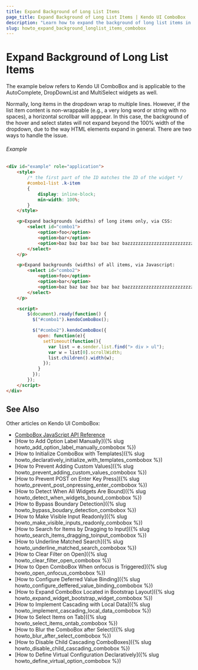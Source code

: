 ```yaml
---
title: Expand Background of Long List Items
page_title: Expand Background of Long List Items | Kendo UI ComboBox
description: "Learn how to expand the background of long list items in Kendo UI ComboBox, AutoComplete, DropDownList, and MultiSelect widgets."
slug: howto_expand_background_longlist_items_combobox
---
```


# Expand Background of Long List Items

The example below refers to Kendo UI ComboBox and is applicable to the AutoComplete, DropDownList and MultiSelect widgets as well.

Normally, long items in the dropdown wrap to multiple lines. However, if the list item content is non-wrappable (e.g., a very long word or string with no spaces), a horizontal scrollbar will apppear. In this case, the background of the hover and select states will not expand beyond the 100% width of the dropdown, due to the way HTML elements expand in general. There are two ways to handle the issue.

###### Example

```html
<div id="example" role="application">
    <style>
        /* the first part of the ID matches the ID of the widget */
        #combo1-list .k-item
        {
            display: inline-block;
            min-width: 100%;
        }
    </style>

    <p>Expand backgrounds (widths) of long items only, via CSS:
        <select id="combo1">
            <option>foo</option>
            <option>bar</option>
            <option>baz baz baz baz baz baz bazzzzzzzzzzzzzzzzzzzzzzzzzzzzzzzzzzzzzzzzzzzz</option>
        </select>
    </p>

    <p>Expand backgrounds (widths) of all items, via Javascript:
        <select id="combo2">
            <option>foo</option>
            <option>bar</option>
            <option>baz baz baz baz baz baz bazzzzzzzzzzzzzzzzzzzzzzzzzzzzzzzzzzzzzzzzzzzz</option>
        </select>
    </p>

    <script>
        $(document).ready(function() {
          $("#combo1").kendoComboBox();

          $("#combo2").kendoComboBox({
            open: function(e){
              setTimeout(function(){
                var list = e.sender.list.find("> div > ul");
                var w = list[0].scrollWidth;
                list.children().width(w);
              });
            }
          });
        });
    </script>
</div>
```

## See Also

Other articles on Kendo UI ComboBox:

* [ComboBox JavaScript API Reference](/api/javascript/ui/combobox)
* [How to Add Option Label Manually]({% slug howto_add_option_label_manually_combobox %})
* [How to Initialize ComboBox with Templates]({% slug howto_declaratively_initialize_with_templates_combobox %})
* [How to Prevent Adding Custom Values]({% slug howto_prevent_adding_custom_values_combobox %})
* [How to Prevent POST on Enter Key Press]({% slug howto_prevent_post_onpressing_enter_combobox %})
* [How to Detect When All Widgets Are Bound]({% slug howto_detect_when_widgets_bound_combobox %})
* [How to Bypass Boundary Detection]({% slug howto_bypass_boudary_detection_combobox %})
* [How to Make Visible Input Readonly]({% slug howto_make_visible_inputs_readonly_combobox %})
* [How to Search for Items by Dragging to Input]({% slug howto_search_items_dragging_toinput_combobox %})
* [How to Underline Matched Search]({% slug howto_underline_matched_search_combobox %})
* [How to Clear Filter on Open]({% slug howto_clear_filter_open_combobox %})
* [How to Open ComboBox When onfocus is Triggered]({% slug howto_open_onfocus_combobox %})
* [How to Configure Deferred Value Binding]({% slug howto_configure_deffered_value_binding_combobox %})
* [How to Expand ComboBox Located in Bootstrap Layout]({% slug howto_expand_widget_bootstrap_widget_combobox %})
* [How to Implement Cascading with Local Data]({% slug howto_implement_cascading_local_data_combobox %})
* [How to Select Items on Tab]({% slug howto_select_items_ontab_combobox %})
* [How to Blur the ComboBox after Select]({% slug howto_blur_after_select_combobox %})
* [How to Disable Child Cascading ComboBoxes]({% slug howto_disable_child_cascading_combobox %})
* [How to Define Virtual Configuration Declaratively]({% slug howto_define_virtual_option_combobox %})
